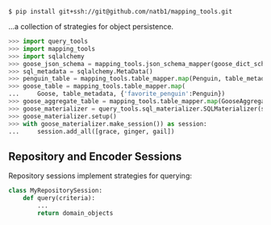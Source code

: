 ```shell
$ pip install git+ssh://git@github.com/natb1/mapping_tools.git
```
...a collection of strategies for object persistence.

```python
>>> import query_tools
>>> import mapping_tools
>>> import sqlalchemy
>>> goose_json_schema = mapping_tools.json_schema_mapper(goose_dict_schema)
>>> sql_metadata = sqlalchemy.MetaData()
>>> penguin_table = mapping_tools.table_mapper.map(Penguin, table_metadata)
>>> goose_table = mapping_tools.table_mapper.map(
...     Goose, table_metadata, {'favorite_penguin':Penguin})
>>> goose_aggregate_table = mapping_tools.table_mapper.map(GooseAggregate)
>>> goose_materializer = query_tools.sql_materializer.SQLMaterializer(sql_metadata)
>>> goose_materializer.setup()
>>> with goose_materializer.make_session()) as session:
...     session.add_all([grace, ginger, gail])
```
## Repository and Encoder Sessions
Repository sessions implement strategies for querying:
```python
class MyRepositorySession:
    def query(criteria):
        ...
        return domain_objects
```
